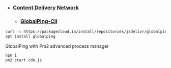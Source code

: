 * ### [Content Delivery Network](https://en.wikipedia.org/wiki/Content_delivery_network)


  * ### [GlobalPing-Cli](https://github.com/jsdelivr/globalping-cli)
```bash
curl -s https://packagecloud.io/install/repositories/jsdelivr/globalping/script.deb.sh | sudo bash
apt install globalping
```


GlobalPing with Pm2 advanced process manager
```bash
npm i
pm2 start cdn.js
```

